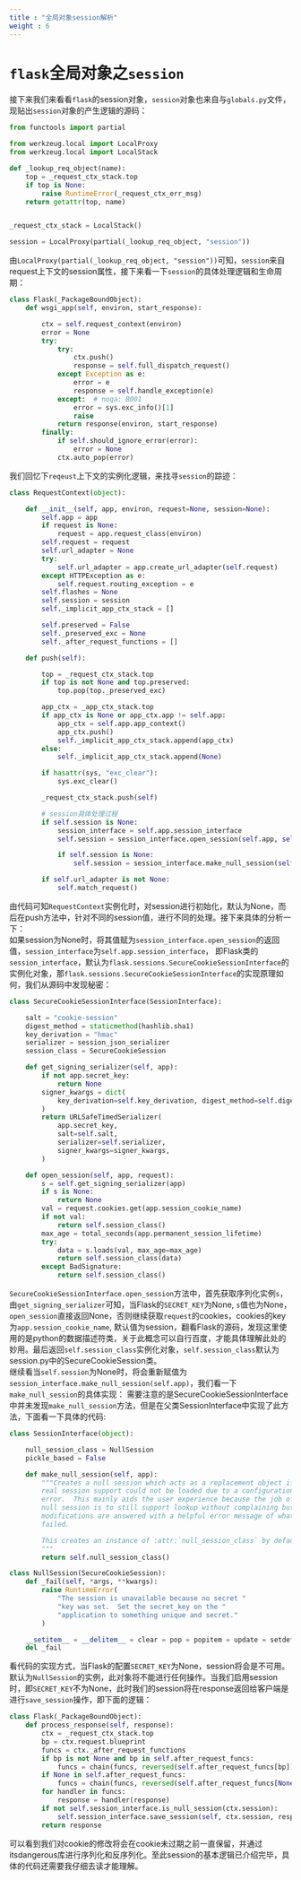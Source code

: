 ```yaml
---
title : "全局对象session解析"
weight : 6 
---
```


# `flask`全局对象之`session`

接下来我们来看看`flask`的session对象，`session`对象也来自与`globals.py`文件，现贴出`session`对象的产生逻辑的源码：
```python
from functools import partial

from werkzeug.local import LocalProxy
from werkzeug.local import LocalStack

def _lookup_req_object(name):
    top = _request_ctx_stack.top
    if top is None:
        raise RuntimeError(_request_ctx_err_msg)
    return getattr(top, name)


_request_ctx_stack = LocalStack()

session = LocalProxy(partial(_lookup_req_object, "session"))
```

由`LocalProxy(partial(_lookup_req_object, "session"))`可知，`session`来自request上下文的session属性，接下来看一下`session`的具体处理逻辑和生命周期：  

```python
class Flask(_PackageBoundObject):
    def wsgi_app(self, environ, start_response):

        ctx = self.request_context(environ)
        error = None
        try:
            try:
                ctx.push()
                response = self.full_dispatch_request()
            except Exception as e:
                error = e
                response = self.handle_exception(e)
            except:  # noqa: B001
                error = sys.exc_info()[1]
                raise
            return response(environ, start_response)
        finally:
            if self.should_ignore_error(error):
                error = None
            ctx.auto_pop(error)

```
我们回忆下`reqeust`上下文的实例化逻辑，来找寻`session`的踪迹：  

```python
class RequestContext(object):

    def __init__(self, app, environ, request=None, session=None):
        self.app = app
        if request is None:
            request = app.request_class(environ)
        self.request = request
        self.url_adapter = None
        try:
            self.url_adapter = app.create_url_adapter(self.request)
        except HTTPException as e:
            self.request.routing_exception = e
        self.flashes = None
        self.session = session
        self._implicit_app_ctx_stack = []

        self.preserved = False
        self._preserved_exc = None
        self._after_request_functions = []

    def push(self):

        top = _request_ctx_stack.top
        if top is not None and top.preserved:
            top.pop(top._preserved_exc)

        app_ctx = _app_ctx_stack.top
        if app_ctx is None or app_ctx.app != self.app:
            app_ctx = self.app.app_context()
            app_ctx.push()
            self._implicit_app_ctx_stack.append(app_ctx)
        else:
            self._implicit_app_ctx_stack.append(None)

        if hasattr(sys, "exc_clear"):
            sys.exc_clear()

        _request_ctx_stack.push(self)

        # session具体处理过程
        if self.session is None:
            session_interface = self.app.session_interface
            self.session = session_interface.open_session(self.app, self.request)

            if self.session is None:
                self.session = session_interface.make_null_session(self.app)

        if self.url_adapter is not None:
            self.match_request()
```
由代码可知`RequestContext`实例化时，对session进行初始化，默认为None，而后在push方法中，针对不同的session值，进行不同的处理。接下来具体的分析一下：  
如果session为None时，将其值赋为`session_interface.open_session`的返回值，`session_interface`为`self.app.session_interface`， 即Flask类的`session_interface`，默认为`flask.sessions.SecureCookieSessionInterface`的实例化对象，那`flask.sessions.SecureCookieSessionInterface`的实现原理如何，我们从源码中发现秘密：  
```python
class SecureCookieSessionInterface(SessionInterface):

    salt = "cookie-session"
    digest_method = staticmethod(hashlib.sha1)
    key_derivation = "hmac"
    serializer = session_json_serializer
    session_class = SecureCookieSession

    def get_signing_serializer(self, app):
        if not app.secret_key:
            return None
        signer_kwargs = dict(
            key_derivation=self.key_derivation, digest_method=self.digest_method
        )
        return URLSafeTimedSerializer(
            app.secret_key,
            salt=self.salt,
            serializer=self.serializer,
            signer_kwargs=signer_kwargs,
        )

    def open_session(self, app, request):
        s = self.get_signing_serializer(app)
        if s is None:
            return None
        val = request.cookies.get(app.session_cookie_name)
        if not val:
            return self.session_class()
        max_age = total_seconds(app.permanent_session_lifetime)
        try:
            data = s.loads(val, max_age=max_age)
            return self.session_class(data)
        except BadSignature:
            return self.session_class()
```
`SecureCookieSessionInterface.open_session`方法中，首先获取序列化实例`s`，由`get_signing_serializer`可知，当Flask的`SECRET_KEY`为None, `s`值也为None，`open_session`直接返回None，否则继续获取`request`的cookies，cookies的key为`app.session_cookie_name`, 默认值为session，翻看Flask的源码，发现这里使用的是python的数据描述符类，关于此概念可以自行百度，才能具体理解此处的妙用。最后返回`self.session_class`实例化对象，`self.session_class`默认为session.py中的SecureCookieSession类。  
继续看当`self.session`为None时，将会重新赋值为`session_interface.make_null_session(self.app)`，我们看一下`make_null_session`的具体实现：
需要注意的是SecureCookieSessionInterface中并未发现`make_null_session`方法，但是在父类SessionInterface中实现了此方法，下面看一下具体的代码:

```python
class SessionInterface(object):

    null_session_class = NullSession
    pickle_based = False

    def make_null_session(self, app):
        """Creates a null session which acts as a replacement object if the
        real session support could not be loaded due to a configuration
        error.  This mainly aids the user experience because the job of the
        null session is to still support lookup without complaining but
        modifications are answered with a helpful error message of what
        failed.

        This creates an instance of :attr:`null_session_class` by default.
        """
        return self.null_session_class()

class NullSession(SecureCookieSession):
    def _fail(self, *args, **kwargs):
        raise RuntimeError(
            "The session is unavailable because no secret "
            "key was set.  Set the secret_key on the "
            "application to something unique and secret."
        )

    __setitem__ = __delitem__ = clear = pop = popitem = update = setdefault = _fail
    del _fail
```
看代码的实现方式，当Flask的配置`SECRET_KEY`为None，session将会是不可用。默认为`NullSession`的实例，此对象将不能进行任何操作。当我们启用session时，即`SECRET_KEY`不为None，此时我们的session将在response返回给客户端是进行`save_session`操作，即下面的逻辑：  

```python
class Flask(_PackageBoundObject):
    def process_response(self, response):
        ctx = _request_ctx_stack.top
        bp = ctx.request.blueprint
        funcs = ctx._after_request_functions
        if bp is not None and bp in self.after_request_funcs:
            funcs = chain(funcs, reversed(self.after_request_funcs[bp]))
        if None in self.after_request_funcs:
            funcs = chain(funcs, reversed(self.after_request_funcs[None]))
        for handler in funcs:
            response = handler(response)
        if not self.session_interface.is_null_session(ctx.session):
            self.session_interface.save_session(self, ctx.session, response)
        return response
```

可以看到我们对cookie的修改将会在cookie未过期之前一直保留，并通过itsdangerous库进行序列化和反序列化。至此session的基本逻辑已介绍完毕，具体的代码还需要我仔细去读才能理解。
